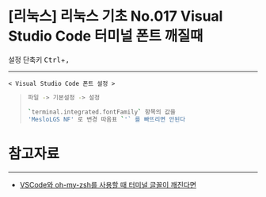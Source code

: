 # [리눅스] 리눅스 기초 No.017 Visual Studio Code 터미널 폰트 깨질때

설정 단축키 <kbd>Ctrl</kbd>+<kbd>,</kbd>

---

`< Visual Studio Code 폰트 설정 >`

> ```bash
> 파일 -> 기본설정 -> 설정
>
> `terminal.integrated.fontFamily` 항목의 값을
> 'MesloLGS NF' 로 변경 따옴표 `'` 를 빠뜨리면 안된다
>
> ```

# 참고자료

---

- [VSCode와 oh-my-zsh를 사용할 때 터미널 글꼴이 깨진다면](https://gonigoni.kr/posts/vscode-oh-my-zsh/)
